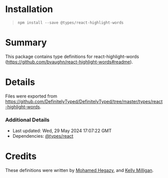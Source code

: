# Installation
> `npm install --save @types/react-highlight-words`

# Summary
This package contains type definitions for react-highlight-words (https://github.com/bvaughn/react-highlight-words#readme).

# Details
Files were exported from https://github.com/DefinitelyTyped/DefinitelyTyped/tree/master/types/react-highlight-words.

### Additional Details
 * Last updated: Wed, 29 May 2024 17:07:22 GMT
 * Dependencies: [@types/react](https://npmjs.com/package/@types/react)

# Credits
These definitions were written by [Mohamed Hegazy](https://github.com/mhegazy), and [Kelly Milligan](https://github.com/kellyrmilligan).
